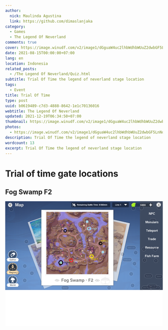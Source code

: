 ```yaml
---
author:
  nick: Maulinda Agustina
  link: https://github.com/dimaslanjaka
category:
  - Games
  - The Legend Of Neverland
comments: true
cover: https://image.winudf.com/v2/image1/dGguaW4uc2lhbWdhbWUuZ2dwbGF5LnNqenRzZWFfc2NyZWVuXzBfMTYwOTI0NzAyN18wNTQ/screen-0.jpg?fakeurl=1&type=.jpg
date: 2021-08-15T00:00:00+07:00
lang: en
location: Indonesia
related_posts:
  - /The Legend Of Neverland/Quiz.html
subtitle: Trial Of Time the legend of neverland stage location
tags:
  - Event
title: Trial Of Time
type: post
uuid: b0619489-c7d3-4888-8642-1e1c70136016
webtitle: The Legend Of Neverland
updated: 2021-12-19T06:34:50+07:00
thumbnail: https://image.winudf.com/v2/image1/dGguaW4uc2lhbWdhbWUuZ2dwbGF5LnNqenRzZWFfc2NyZWVuXzBfMTYwOTI0NzAyN18wNTQ/screen-0.jpg?fakeurl=1&type=.jpg
photos:
  - https://image.winudf.com/v2/image1/dGguaW4uc2lhbWdhbWUuZ2dwbGF5LnNqenRzZWFfc2NyZWVuXzBfMTYwOTI0NzAyN18wNTQ/screen-0.jpg?fakeurl=1&type=.jpg
description: Trial Of Time the legend of neverland stage location
wordcount: 13
excerpt: Trial Of Time the legend of neverland stage location
---
```


  # Trial of time gate locations

## Fog Swamp F2

![Fog Swamp F2](./Trial%20Of%20Time/Trial%20Of%20Time%20Fog%20Swamp%20F2%20-%203.png)
